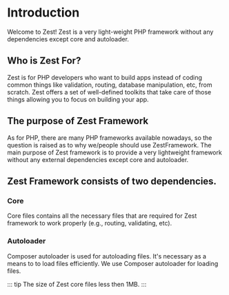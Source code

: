 # Introduction

Welcome to Zest! Zest is a very light-weight PHP framework without any dependencies except core and autoloader.

## Who is Zest For?
Zest is for PHP developers who want to build apps instead of coding common things like validation, routing, database manipulation, etc, from scratch. Zest offers a set of well-defined toolkits that take care of those things allowing you to focus on building your app.

## The purpose of Zest Framework
As for PHP, there are many PHP frameworks available nowadays, so the question is raised as to why we/people should use ZestFramework. The main purpose of Zest framework is to provide a very lightweight framework without any external dependencies except core and autoloader.

## Zest Framework consists of two dependencies.
### Core
Core files contains all the necessary files that are required for Zest framework to work properly (e.g., routing, validating, etc).

### Autoloader
Composer autoloader is used for autoloading files. It's necessary as a means to to load files efficiently. We use Composer autoloader for loading files.

::: tip
The size of Zest core files less then 1MB.
:::
